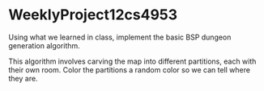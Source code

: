 # WeeklyProject12cs4953
Using what we learned in class, implement the basic BSP dungeon generation algorithm. 

This algorithm involves carving the map into different partitions, each with their own room. 
Color the partitions a random color so we can tell where they are. 
